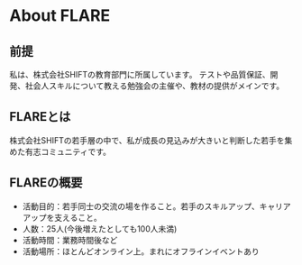 # About FLARE
## 前提
私は、株式会社SHIFTの教育部門に所属しています。
テストや品質保証、開発、社会人スキルについて教える勉強会の主催や、教材の提供がメインです。

## FLAREとは
株式会社SHIFTの若手層の中で、私が成長の見込みが大きいと判断した若手を集めた有志コミュニティです。

## FLAREの概要
- 活動目的：若手同士の交流の場を作ること。若手のスキルアップ、キャリアアップを支えること。
- 人数：25人(今後増えたとしても100人未満)
- 活動時間：業務時間後など
- 活動場所：ほとんどオンライン上。まれにオフラインイベントあり